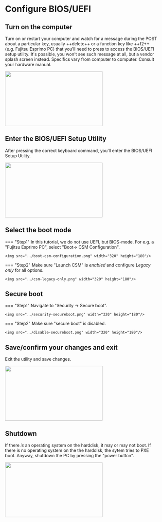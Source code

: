 # Configure BIOS/UEFI

## Turn on the computer
Turn on or restart your computer and watch for a message during the POST about a particular key, usually ++delete++ or a function key like ++f2++ (e.g. Fujitsu Esprimo PC) that you'll need to press to access the BIOS/UEFI setup utility. It's possible, you won't see such message at all, but a vendor splash screen instead. Specifics vary from computer to computer. Consult your hardware manual.

<img src="../vendor-splash.png" width="320" height="180"/>

## Enter the BIOS/UEFI Setup Utility
After pressing the correct keyboard command, you'll enter the BIOS/UEFI Setup Utility.

<img src="../bios-uefi-utility.png" width="320" height="180"/>

## Select the boot mode

=== "Step1"
    In this tutorial, we do not use UEFI, but BIOS-mode. For e.g. a "Fujitsu Esprimo PC", select "Boot-> CSM Configuration".

    <img src="../boot-csm-configuration.png" width="320" height="180"/>

=== "Step2"
    Make sure "Launch CSM" is _enabled_ and configure _Legacy only_ for all options.

    <img src="../csm-legacy-only.png" width="320" height="180"/>

## Secure boot

=== "Step1"
    Navigate to "Security -> Secure boot".

    <img src="../security-secureboot.png" width="320" height="180"/>

=== "Step2"
    Make sure "secure boot" is disabled.

    <img src="../disable-secureboot.png" width="320" height="180"/>

## Save/confirm your changes and exit
Exit the utility and save changes.

<img src="../exit-save-changes.png" width="320" height="180"/>

## Shutdown
If there _is_ an operating system on the harddisk, it may or may not boot. If there is no operating system on the the harddisk, the sytem tries to PXE boot. Anyway, shutdown the PC by pressing the "power button".

<img src="../pxe-boot.png" width="320" height="180"/>